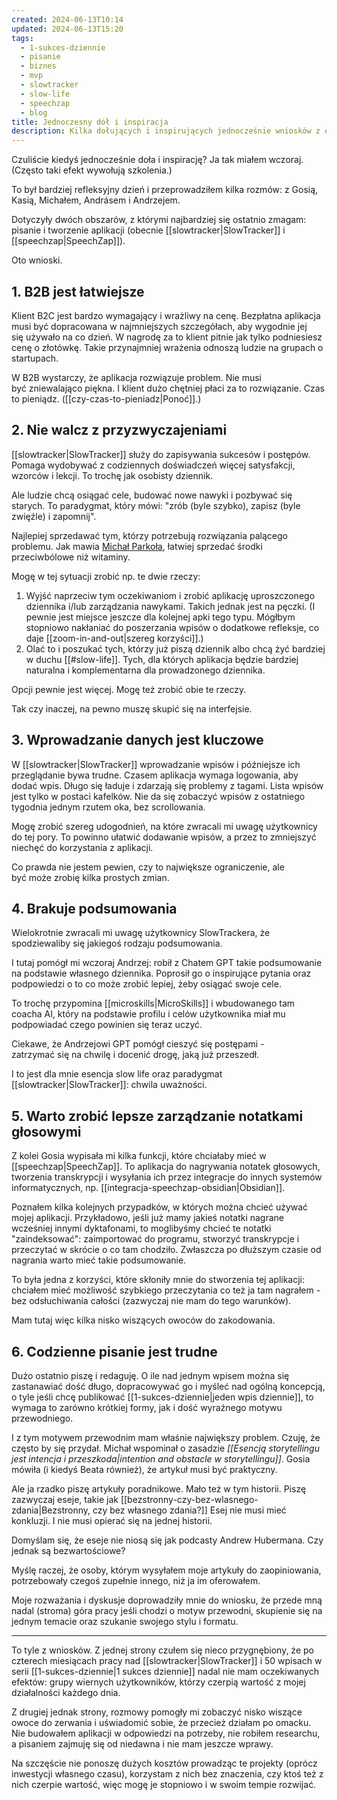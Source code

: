 ```yaml
---
created: 2024-06-13T10:14
updated: 2024-06-13T15:20
tags:
  - 1-sukces-dziennie
  - pisanie
  - biznes
  - mvp
  - slowtracker
  - slow-life
  - speechzap
  - blog
title: Jednoczesny dół i inspiracja
description: Kilka dołujących i inspirujących jednocześnie wniosków z ostatnich rozważań o pisaniu i tworzeniu aplikacji B2C.
---
```

Czuliście kiedyś jednocześnie doła i inspirację? Ja tak miałem wczoraj. (Często taki efekt wywołują szkolenia.)

To był bardziej refleksyjny dzień i przeprowadziłem kilka rozmów: z Gosią, Kasią, Michałem, Andrásem i Andrzejem.

Dotyczyły dwóch obszarów, z którymi najbardziej się ostatnio zmagam: pisanie i tworzenie aplikacji (obecnie [[slowtracker|SlowTracker]] i [[speechzap|SpeechZap]]).

Oto wnioski.
## 1. B2B jest łatwiejsze

Klient B2C jest bardzo wymagający i wrażliwy na cenę. Bezpłatna aplikacja musi być dopracowana w najmniejszych szczegółach, aby wygodnie jej się używało na co dzień. W nagrodę za to klient pitnie jak tylko podniesiesz cenę o złotówkę. Takie przynajmniej wrażenia odnoszą ludzie na grupach o startupach.

W B2B wystarczy, że aplikacja rozwiązuje problem. Nie musi być zniewalająco piękna. I klient dużo chętniej płaci za to rozwiązanie. Czas to pieniądz. ([[czy-czas-to-pieniadz|Ponoć]].)

## 2. Nie walcz z przyzwyczajeniami

[[slowtracker|SlowTracker]] służy do zapisywania sukcesów i postępów. Pomaga wydobywać z codziennych doświadczeń więcej satysfakcji, wzorców i lekcji. To trochę jak osobisty dziennik.

Ale ludzie chcą osiągać cele, budować nowe nawyki i pozbywać się starych. To paradygmat, który mówi: "zrób (byle szybko), zapisz (byle zwięźle) i zapomnij".

Najlepiej sprzedawać tym, którzy potrzebują rozwiązania palącego problemu. Jak mawia [Michał Parkoła](https://www.linkedin.com/in/michalparkola/), łatwiej sprzedać środki przeciwbólowe niż witaminy.

Mogę w tej sytuacji zrobić np. te dwie rzeczy:
1. Wyjść naprzeciw tym oczekiwaniom i zrobić aplikację uproszczonego dziennika i/lub zarządzania nawykami. Takich jednak jest na pęczki. (I pewnie jest miejsce jeszcze dla kolejnej apki tego typu. Mógłbym stopniowo nakłaniać do poszerzania wpisów o dodatkowe refleksje, co daje [[zoom-in-and-out|szereg korzyści]].)
2. Olać to i poszukać tych, którzy już piszą dziennik albo chcą żyć bardziej w duchu [[#slow-life]]. Tych, dla których aplikacja będzie bardziej naturalna i komplementarna dla prowadzonego dziennika.

Opcji pewnie jest więcej. Mogę też zrobić obie te rzeczy.

Tak czy inaczej, na pewno muszę skupić się na interfejsie.

## 3. Wprowadzanie danych jest kluczowe

W [[slowtracker|SlowTracker]] wprowadzanie wpisów i późniejsze ich przeglądanie bywa trudne. Czasem aplikacja wymaga logowania, aby dodać wpis. Długo się ładuje i zdarzają się problemy z tagami. Lista wpisów jest tylko w postaci kafelków. Nie da się zobaczyć wpisów z ostatniego tygodnia jednym rzutem oka, bez scrollowania.

Mogę zrobić szereg udogodnień, na które zwracali mi uwagę użytkownicy do tej pory. To powinno ułatwić dodawanie wpisów, a przez to zmniejszyć niechęć do korzystania z aplikacji.

Co prawda nie jestem pewien, czy to największe ograniczenie, ale być może zrobię kilka prostych zmian.
## 4. Brakuje podsumowania

Wielokrotnie zwracali mi uwagę użytkownicy SlowTrackera, że spodziewaliby się jakiegoś rodzaju podsumowania. 

I tutaj pomógł mi wczoraj Andrzej: robił z Chatem GPT takie podsumowanie na podstawie własnego dziennika. Poprosił go o inspirujące pytania oraz podpowiedzi o to co może zrobić lepiej, żeby osiągać swoje cele.

To trochę przypomina [[microskills|MicroSkills]] i wbudowanego tam coacha AI, który na podstawie profilu i celów użytkownika miał mu podpowiadać czego powinien się teraz uczyć.

Ciekawe, że Andrzejowi GPT pomógł cieszyć się postępami - zatrzymać się na chwilę i docenić drogę, jaką już przeszedł.

I to jest dla mnie esencja slow life oraz paradygmat [[slowtracker|SlowTracker]]: chwila uważności.

## 5. Warto zrobić lepsze zarządzanie notatkami głosowymi

Z kolei Gosia wypisała mi kilka funkcji, które chciałaby mieć w [[speechzap|SpeechZap]]. To aplikacja do nagrywania notatek głosowych, tworzenia transkrypcji i wysyłania ich przez integracje do innych systemów informatycznych, np. [[integracja-speechzap-obsidian|Obsidian]].

Poznałem kilka kolejnych przypadków, w których można chcieć używać mojej aplikacji. Przykładowo, jeśli już mamy jakieś notatki nagrane wcześniej innymi dyktafonami, to moglibyśmy chcieć te notatki "zaindeksować": zaimportować do programu, stworzyć transkrypcje i przeczytać w skrócie o co tam chodziło. Zwłaszcza po dłuższym czasie od nagrania warto mieć takie podsumowanie.

To była jedna z korzyści, które skłoniły mnie do stworzenia tej aplikacji: chciałem mieć możliwość szybkiego przeczytania co też ja tam nagrałem - bez odsłuchiwania całości (zazwyczaj nie mam do tego warunków).

Mam tutaj więc kilka nisko wiszących owoców do zakodowania.

## 6. Codzienne pisanie jest trudne

Dużo ostatnio piszę i redaguję. O ile nad jednym wpisem można się zastanawiać dość długo, dopracowywać go i myśleć nad ogólną koncepcją, o tyle jeśli chcę publikować [[1-sukces-dziennie|jeden wpis dziennie]], to wymaga to zarówno krótkiej formy, jak i dość wyraźnego motywu przewodniego.

I z tym motywem przewodnim mam właśnie największy problem. Czuję, że często by się przydał. Michał wspominał o zasadzie *[[Esencją storytellingu jest intencja i przeszkoda|intention and obstacle w storytellingu]]*. Gosia mówiła (i kiedyś Beata również), że artykuł musi być praktyczny.

Ale ja rzadko piszę artykuły poradnikowe. Mało też w tym historii. Piszę zazwyczaj eseje, takie jak [[bezstronny-czy-bez-wlasnego-zdania|Bezstronny, czy bez własnego zdania?]] Esej nie musi mieć konkluzji. I nie musi opierać się na jednej historii.

Domyślam się, że eseje nie niosą się jak podcasty Andrew Hubermana. Czy jednak są bezwartościowe?

Myślę raczej, że osoby, którym wysyłałem moje artykuły do zaopiniowania, potrzebowały czegoś zupełnie innego, niż ja im oferowałem.

Moje rozważania i dyskusje doprowadziły mnie do wniosku, że przede mną nadal (stroma) góra pracy jeśli chodzi o motyw przewodni, skupienie się na jednym temacie oraz szukanie swojego stylu i formatu.

---

To tyle z wniosków. Z jednej strony czułem się nieco przygnębiony, że po czterech miesiącach pracy nad [[slowtracker|SlowTracker]] i 50 wpisach w serii [[1-sukces-dziennie|1 sukces dziennie]] nadal nie mam oczekiwanych efektów: grupy wiernych użytkowników, którzy czerpią wartość z mojej działalności każdego dnia.

Z drugiej jednak strony, rozmowy pomogły mi zobaczyć nisko wiszące owoce do zerwania i uświadomić sobie, że przecież działam po omacku. Nie budowałem aplikacji w odpowiedzi na potrzeby, nie robiłem researchu, a pisaniem zajmuję się od niedawna i nie mam jeszcze wprawy. 

Na szczęście nie ponoszę dużych kosztów prowadząc te projekty (oprócz inwestycji własnego czasu), korzystam z nich bez znaczenia, czy ktoś też z nich czerpie wartość, więc mogę je stopniowo i w swoim tempie rozwijać.